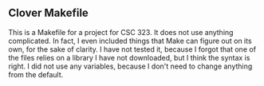Clover Makefile
---------------
This is a Makefile for a project for CSC 323. It does not use anything complicated. In fact, I even included things that Make can figure out on its own, for the sake of clarity. I have not tested it, because I forgot that one of the files relies on a library I have not downloaded, but I think the syntax is right. I did not use any variables, because I don't need to change anything from the default.
